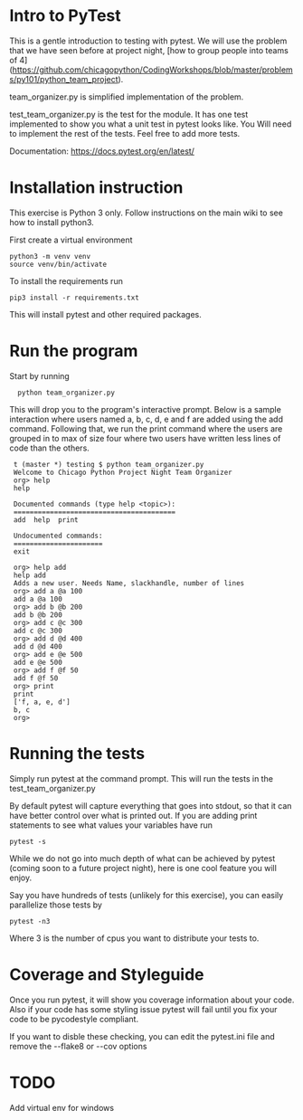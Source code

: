 # Intro to PyTest
This is a gentle introduction to testing with pytest.
We will use the problem that we have seen before
at project night, [how to group people into teams of 4]
(https://github.com/chicagopython/CodingWorkshops/blob/master/problems/py101/python_team_project).


team_organizer.py is simplified implementation of the
problem.

test_team_organizer.py is the test for the module.
It has one test implemented to show you what a unit
test in pytest looks like. You Will need to implement
the rest of the tests. Feel free to add more tests.

Documentation: https://docs.pytest.org/en/latest/

# Installation instruction
This exercise is Python 3 only. Follow instructions on the
main wiki to see how to install python3.


First create a virtual environment

    python3 -m venv venv
    source venv/bin/activate


To install the requirements run

    pip3 install -r requirements.txt

This will install pytest and other required packages.

# Run the program
Start by running

      python team_organizer.py

This will drop you to the program's interactive prompt.
Below is a sample interaction where users named a, b, c, 
d, e and f are added using the add command.
Following that, we run the print command where the users
are grouped in to max of size four where two users have
written less lines of code than the others.

     t (master *) testing $ python team_organizer.py 
     Welcome to Chicago Python Project Night Team Organizer
     org> help
     help
     
     Documented commands (type help <topic>):
     ========================================
     add  help  print
     
     Undocumented commands:
     ======================
     exit
     
     org> help add
     help add
     Adds a new user. Needs Name, slackhandle, number of lines
     org> add a @a 100
     add a @a 100
     org> add b @b 200
     add b @b 200
     org> add c @c 300
     add c @c 300
     org> add d @d 400
     add d @d 400
     org> add e @e 500
     add e @e 500
     org> add f @f 50
     add f @f 50
     org> print
     print
     ['f, a, e, d']
     b, c
     org> 
     


# Running the tests

Simply run pytest at the command prompt.
This will run the tests in the test_team_organizer.py

By default pytest will capture everything that goes into
stdout, so that it can have better control over what is
printed out. If you are adding print statements to see
what values your variables have run

    pytest -s

While we do not go into much depth of what can be achieved by
pytest (coming soon to a future project night), here is one cool 
feature you will enjoy.

Say you have hundreds of tests (unlikely for this
exercise), you can easily parallelize those tests by

    pytest -n3

Where 3 is the number of cpus you want to distribute
your tests to.


# Coverage and Styleguide
Once you run pytest, it will show you coverage information
about your code. Also if your code has some styling issue
pytest will fail until you fix your code to be pycodestyle
compliant.

If you want to disble these checking, you can edit
the pytest.ini file and remove the --flake8 or --cov options

# TODO 
Add virtual env for windows